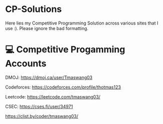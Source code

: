 # CP-Solutions
Here lies my Competitive Programming Solution across various sites that I use :). Please ignore the bad formatting. 

# 💻 Competitive Progamming Accounts

DMOJ: https://dmoj.ca/user/Tmaswang03

Codeforces: https://codeforces.com/profile/thotmas123

Leetcode: https://leetcode.com/tmaswang03/

CSEC: https://cses.fi/user/34971

https://clist.by/coder/tmaswang03/
